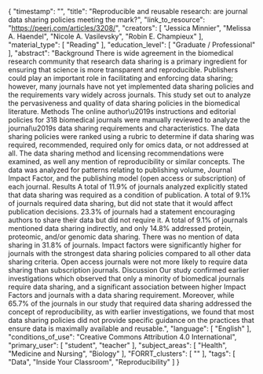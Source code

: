 {
    "timestamp": "",
    "title": "Reproducible and reusable research: are journal data sharing policies meeting the mark?",
    "link_to_resource": "https://peerj.com/articles/3208/",
    "creators": [
        "Jessica Minnier",
        "Melissa A. Haendel",
        "Nicole A. Vasilevsky",
        "Robin E. Champieux"
    ],
    "material_type": [
        "Reading"
    ],
    "education_level": [
        "Graduate / Professional"
    ],
    "abstract": "Background There is wide agreement in the biomedical research community that research data sharing is a primary ingredient for ensuring that science is more transparent and reproducible. Publishers could play an important role in facilitating and enforcing data sharing; however, many journals have not yet implemented data sharing policies and the requirements vary widely across journals. This study set out to analyze the pervasiveness and quality of data sharing policies in the biomedical literature. Methods The online author\u2019s instructions and editorial policies for 318 biomedical journals were manually reviewed to analyze the journal\u2019s data sharing requirements and characteristics. The data sharing policies were ranked using a rubric to determine if data sharing was required, recommended, required only for omics data, or not addressed at all. The data sharing method and licensing recommendations were examined, as well any mention of reproducibility or similar concepts. The data was analyzed for patterns relating to publishing volume, Journal Impact Factor, and the publishing model (open access or subscription) of each journal. Results A total of 11.9% of journals analyzed explicitly stated that data sharing was required as a condition of publication. A total of 9.1% of journals required data sharing, but did not state that it would affect publication decisions. 23.3% of journals had a statement encouraging authors to share their data but did not require it. A total of 9.1% of journals mentioned data sharing indirectly, and only 14.8% addressed protein, proteomic, and/or genomic data sharing. There was no mention of data sharing in 31.8% of journals. Impact factors were significantly higher for journals with the strongest data sharing policies compared to all other data sharing criteria. Open access journals were not more likely to require data sharing than subscription journals. Discussion Our study confirmed earlier investigations which observed that only a minority of biomedical journals require data sharing, and a significant association between higher Impact Factors and journals with a data sharing requirement. Moreover, while 65.7% of the journals in our study that required data sharing addressed the concept of reproducibility, as with earlier investigations, we found that most data sharing policies did not provide specific guidance on the practices that ensure data is maximally available and reusable.",
    "language": [
        "English"
    ],
    "conditions_of_use": "Creative Commons Attribution 4.0 International",
    "primary_user": [
        "student",
        "teacher"
    ],
    "subject_areas": [
        "Health",
        "Medicine and Nursing",
        "Biology"
    ],
    "FORRT_clusters": [
        ""
    ],
    "tags": [
        "Data",
        "Inside Your Classroom",
        "Reproducibility"
    ]
}
